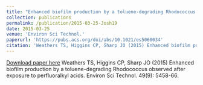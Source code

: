 ```yaml
---
title: "Enhanced biofilm production by a toluene-degrading Rhodococcus observed after exposure to perfluoralkyl acids"
collection: publications
permalink: /publication/2015-03-25-Josh19
date: 2015-03-25
venue: 'Environ Sci Technol.'
paperurl: 'https://pubs.acs.org/doi/abs/10.1021/es5060034'
citation: 'Weathers TS, Higgins CP, Sharp JO (2015) Enhanced biofilm production by a toluene-degrading Rhodococcus observed after exposure to perfluoralkyl acids. Environ Sci Technol. 49(9): 5458-66.'
---
```


<a href='https://pubs.acs.org/doi/abs/10.1021/es5060034'>Download paper here</a>
Weathers TS, Higgins CP, Sharp JO (2015) Enhanced biofilm production by a toluene-degrading Rhodococcus observed after exposure to perfluoralkyl acids. Environ Sci Technol. 49(9): 5458-66.
